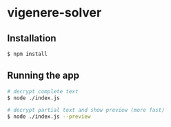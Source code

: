 # vigenere-solver

## Installation

```bash
$ npm install
```

## Running the app

```bash
# decrypt complete text
$ node ./index.js

# decrypt partial text and show preview (more fast)
$ node ./index.js --preview
```
